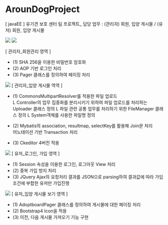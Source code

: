 # ArounDogProject
[ javaEE ] 유기견 보호 센터 팀 프로젝트_ 담당 업무 : (관리자) 회원, 입양 게시물 / (유저) 회원, 입양 게시물 


<img src="https://postfiles.pstatic.net/MjAxOTA1MTJfMjgx/MDAxNTU3NjQ5Mzc3MDE4.xYokvZEzDY1Ev5zcO2Pj233MyVwe5bI8qI8SJs44HoMg.8wjzwANRcqM5dUfSPj6O7S8c-KSnRxVigrdewRtMUrQg.PNG.kwjing93/AROUNDOG_1(0512).png?type=w966">



<img src="https://postfiles.pstatic.net/MjAxOTA1MTJfMTYz/MDAxNTU3NjQ5MTE5NzIy.IBl93laDQZkxduGnXTKP3pwFDC06fIndBSaN1TOJUBcg.AzWnK3EmUG5wECMWKjPotYmguCQ4sRx1_urQ1edc-PEg.PNG.kwjing93/AROUNDOG_2(0512.png?type=w966">

[ 관리자_회원관리 영역 ]
- (1) SHA 256을 이용한 비밀번호 암호화<br/>
- (2) AOP 기반 로그인 처리<br/>
- (3) Pager 클래스를 정의하여 페이징 처리<br/>




<img src="https://postfiles.pstatic.net/MjAxOTA1MTJfMjQg/MDAxNTU3NjQ5MTIyOTQ1.Ct_Q4LHpea3Q6--cI08dr3IYVk6S5hhbqD-lxGi0t9wg.__09gRxwogSkmR2d9QOcN8jlcReolhrRNVG9FtNhJzEg.PNG.kwjing93/AROUNDOG_3-1(0512).png?type=w966">
[ 관리자_입양 게시물 역역 ]

- (1) CommonsMultipartResolver를 적용한 파일 업로드<br/>
   L Controller의 업무 집중화를 분리시키기 위하여 파일 업로드를 처리하는 Uploader 클래스 정의
   L 파일 관련 공통 업무를 처리하기 위한 FileManager 클래스 정의
   L System객체를 사용한 파일명 정의

- (2) Mybatis의 association, resultmap, selectKey를 활용해 Join문 처리<br/>
   어노테이션 기반 Transaction 처리<br/>

- (3) Ckeditor 4버전 적용<br/>




<img src="https://postfiles.pstatic.net/MjAxOTA1MTJfMjI2/MDAxNTU3NjQ5MTI3MTI0.DMlZ4Ad-wGBrAb2RhJmT6OPxZyClMD6Y38DMxRezDjIg.WaRfcxMrYtfvcZeXcZGpqtdgbMa_3nDTXW7i0fCYMy0g.PNG.kwjing93/AROUNDOG_4-1(0512).png?type=w966">
[ 유저_로그인, 가입 영역 ]

- (1) Session 속성을 이용한 로그인, 로그아웃 View 처리
- (2) 중복 가입 방지 처리
- (3) JQuery Ajax의 요청처리 결과를 JSON으로 parsing하여 결과값에 따라 가입조건에 부합한 유저만 가입진행


<img src="https://postfiles.pstatic.net/MjAxOTA1MTJfMTQ5/MDAxNTU3NjQ5MTI5MDM3.nmj8ZEhn4qkUhaBiXcnjHO1HBPKesmWM0weV6VUEL-4g.9tK56QhyWMA1MvTBWs4PtAxbVeLKPTHCRNrzYBl64jwg.PNG.kwjing93/AROUNDOG_5-1(%EC%88%98%EC%A0%95)(0512).png?type=w966">
[ 유저_입양 게시물 보기 영역 ]

- (1) AdoptboardPager 클래스를 정의하여 게시물에 대한 페이징 처리<br/>
- (2) Bootstrap4 Icon을 적용<br/>
- (3) 이전, 다음 게시물 가져오기 기능 구현


